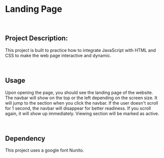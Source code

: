 <h1>Landing Page</h1>
<br>
<h2>Project Description:</h2>
<p>This project is built to practice how to integrate JavaScript with HTML and CSS to make the web page interactive and dynamic.</p>
<br>
<h2>Usage</h2>
<p>Upon opening the page, you should see the landing page of the website. The navbar will show on the top or the left depending on the screen size. It will jump to the section when you click the navbar. If the user doesn't scroll for 1 second, the navbar will disappear for better readiness. If you scroll again, it will show up immediately. Viewing section will be marked as active.</p>
<br>
<h2>Dependency</h2>
<p>This project uses a google font Nunito.</p>
